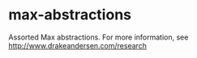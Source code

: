 # max-abstractions
Assorted Max abstractions. For more information, see http://www.drakeandersen.com/research

